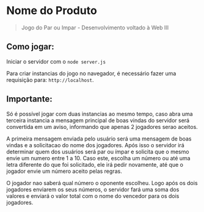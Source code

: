 # Nome do Produto
> Jogo do Par ou Impar - Desenvolvimento voltado à Web III 

## Como jogar: 

Iniciar o servidor com o `node server.js`

Para criar instancias do jogo no navegador, é necessário fazer uma requisição para: `http://localhost`.

## Importante:
Só é possível jogar com duas instancias ao mesmo tempo, caso abra uma terceira instancia a mensagem principal de
boas vindas do servidor será convertida em um aviso, informando que apenas 2 jogadores serao aceitos.

A primeira mensagem enviada pelo usuário será uma mensagem de boas vindas e a solicitacao do nome dos jogadores.
Após isso o servidor irá determinar quem dos usuários será par ou ímpar e solicita que o mesmo envie um numero entre 1 a 10.
Caso este, escolha um número ou até uma letra diferente do que foi solicitado, ele irá pedir novamente, 
até que o jogador envie um número aceito pelas regras.

O jogador nao saberá qual número o oponente escolheu. 
Logo após os dois jogadores enviarem os seus números, o servidor fará uma soma dos valores e enviará o valor total com 
o nome do vencedor para os dois jogadores.
